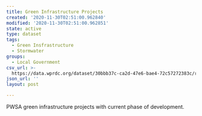 ```yaml
---
title: Green Infrastructure Projects
created: '2020-11-30T02:51:00.962840'
modified: '2020-11-30T02:51:00.962851'
state: active
type: dataset
tags:
  - Green Insfrastructure
  - Stormwater
groups:
  - Local Government
csv_url: >-
  https://data.wprdc.org/dataset/30bbb37c-ca2d-47e6-bae4-72c57272383c/resource/2eb6f0db-8c61-4854-be28-7661c43f2b9f/download/pwsa_gi_inventory.csv
json_url: ''
layout: post

---
```

PWSA green infrastructure projects with current phase of development.
